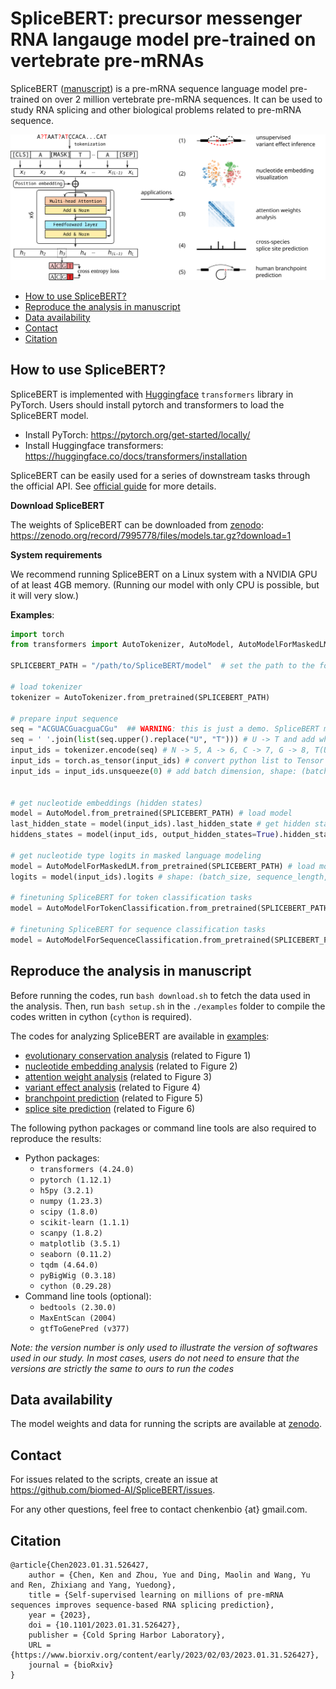 # SpliceBERT: precursor messenger RNA langauge model pre-trained on vertebrate pre-mRNAs

SpliceBERT ([manuscript](https://www.biorxiv.org/content/10.1101/2023.01.31.526427v1)) is a pre-mRNA sequence language model pre-trained on over 2 million vertebrate pre-mRNA sequences.
It can be used to study RNA splicing and other biological problems related to pre-mRNA sequence.

![SpliceBERT overview](./overview.svg)

- [How to use SpliceBERT?](#how-to-use-splicebert)
- [Reproduce the analysis in manuscript](#reproduce-the-analysis-in-manuscript)
- [Data availability](#Data-availability)  
- [Contact](#contact)
- [Citation](#citation)


## How to use SpliceBERT?

SpliceBERT is implemented with [Huggingface](https://huggingface.co/docs/transformers/index) `transformers` library in PyTorch. Users should install pytorch and transformers to load the SpliceBERT model.  
- Install PyTorch: https://pytorch.org/get-started/locally/  
- Install Huggingface transformers: https://huggingface.co/docs/transformers/installation  

SpliceBERT can be easily used for a series of downstream tasks through the official API.
See [official guide](https://huggingface.co/docs/transformers/model_doc/bert) for more details.

**Download SpliceBERT**

The weights of SpliceBERT can be downloaded from [zenodo](https://doi.org/10.5281/zenodo.7995778): https://zenodo.org/record/7995778/files/models.tar.gz?download=1

**System requirements**  

We recommend running SpliceBERT on a Linux system with a NVIDIA GPU of at least 4GB memory. (Running our model with only CPU is possible, but it will very slow.)

**Examples**:
```python
import torch
from transformers import AutoTokenizer, AutoModel, AutoModelForMaskedLM, AutoModelForTokenClassification

SPLICEBERT_PATH = "/path/to/SpliceBERT/model"  # set the path to the folder of pre-trained SpliceBERT

# load tokenizer
tokenizer = AutoTokenizer.from_pretrained(SPLICEBERT_PATH)

# prepare input sequence
seq = "ACGUACGuacguaCGu"  ## WARNING: this is just a demo. SpliceBERT may not work on sequences shorter than 64nt as it was trained on sequences of 64-1024nt in length
seq = ' '.join(list(seq.upper().replace("U", "T"))) # U -> T and add whitespace
input_ids = tokenizer.encode(seq) # N -> 5, A -> 6, C -> 7, G -> 8, T(U) -> 9. warning: a [CLS] and a [SEP] token will be added to the start and the end of seq
input_ids = torch.as_tensor(input_ids) # convert python list to Tensor
input_ids = input_ids.unsqueeze(0) # add batch dimension, shape: (batch_size, sequence_length)


# get nucleotide embeddings (hidden states)
model = AutoModel.from_pretrained(SPLICEBERT_PATH) # load model
last_hidden_state = model(input_ids).last_hidden_state # get hidden states from last layer
hiddens_states = model(input_ids, output_hidden_states=True).hidden_states # hidden states from the embedding layer (nn.Embedding) and the 6 transformer encoder layers

# get nucleotide type logits in masked language modeling
model = AutoModelForMaskedLM.from_pretrained(SPLICEBERT_PATH) # load model
logits = model(input_ids).logits # shape: (batch_size, sequence_length, vocab_size)

# finetuning SpliceBERT for token classification tasks
model = AutoModelForTokenClassification.from_pretrained(SPLICEBERT_PATH, num_labels=3) # assume the class number is 3, shape: (batch_size, sequence_length, num_labels)

# finetuning SpliceBERT for sequence classification tasks
model = AutoModelForSequenceClassification.from_pretrained(SPLICEBERT_PATH, num_labels=3) # assume the class number is 3, shape: (batch_size, sequence_length, num_labels)

```

## Reproduce the analysis in manuscript  

Before running the codes, run `bash download.sh` to fetch the data used in the analysis.
Then, run `bash setup.sh` in the `./examples` folder to compile the codes written in cython (`cython` is required).  

The codes for analyzing SpliceBERT are available in [examples](./examples):  
- [evolutionary conservation analysis](./examples/00-conservation) (related to Figure 1)  
- [nucleotide embedding analysis](./examples/02-embedding) (related to Figure 2)  
- [attention weight analysis](./examples/03-attention) (related to Figure 3)  
- [variant effect analysis](./examples/01-variant) (related to Figure 4)  
- [branchpoint prediction](./examples/05-bp-prediction) (related to Figure 5)
- [splice site prediction](./examples/04-splicesite-prediction) (related to Figure 6)


The following python packages or command line tools are also required to reproduce the results:  
- Python packages:
	- `transformers (4.24.0)`  
	- `pytorch (1.12.1)`  
	- `h5py (3.2.1)`
	- `numpy (1.23.3)`  
	- `scipy (1.8.0)`  
	- `scikit-learn (1.1.1)`  
	- `scanpy (1.8.2)`
	- `matplotlib (3.5.1)`  
	- `seaborn (0.11.2)`
	- `tqdm (4.64.0)`  
	- `pyBigWig (0.3.18)`
	- `cython (0.29.28)`
- Command line tools (optional):  
	- `bedtools (2.30.0)`  
	- `MaxEntScan (2004)`
	- `gtfToGenePred (v377)`



*Note: the version number is only used to illustrate the version of softwares used in our study. In most cases, users do not need to ensure that the versions are strictly the same to ours to run the codes*

## Data availability
The model weights and data for running the scripts are available at [zenodo](https://doi.org/10.5281/zenodo.7995778).

## Contact
For issues related to the scripts, create an issue at https://github.com/biomed-AI/SpliceBERT/issues.

For any other questions, feel free to contact chenkenbio {at} gmail.com.

## Citation

```TeX
@article{Chen2023.01.31.526427,
	author = {Chen, Ken and Zhou, Yue and Ding, Maolin and Wang, Yu and Ren, Zhixiang and Yang, Yuedong},
	title = {Self-supervised learning on millions of pre-mRNA sequences improves sequence-based RNA splicing prediction},
	year = {2023},
	doi = {10.1101/2023.01.31.526427},
	publisher = {Cold Spring Harbor Laboratory},
	URL = {https://www.biorxiv.org/content/early/2023/02/03/2023.01.31.526427},
	journal = {bioRxiv}
}
```
